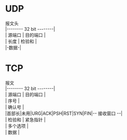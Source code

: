 ﻿

# UDP
报文头    
|-------- 32 bit --------|  
|  源端口    | 目的端口  |  
|  长度      | 检验和    |  
|-数据-|

# TCP
报文    
|-------- 32 bit --------|  
|  源端口    | 目的端口  |  
|         序号           |  
|         确认号         |  
|首部长|未用|URG|ACK|PSH|RST|SYN|FIN|-- 接收窗口 --|  
| 检验和     | 紧急指针  |  
|       多个选项         |  
|         数据           |  
